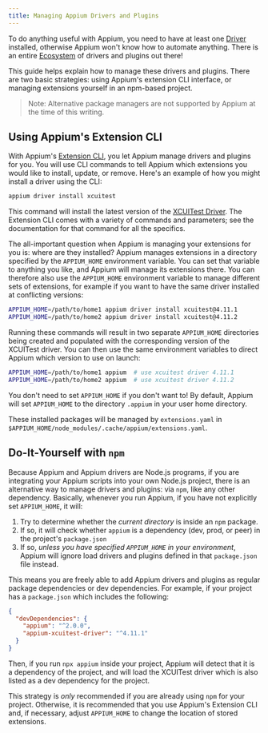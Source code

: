 ```yaml
---
title: Managing Appium Drivers and Plugins
---
```


To do anything useful with Appium, you need to have at least one [Driver](../intro/drivers.md)
installed, otherwise Appium won't know how to automate anything. There is an entire
[Ecosystem](../ecosystem/index.md) of drivers and plugins out there!

This guide helps explain how to manage these drivers and plugins. There are
two basic strategies: using Appium's extension CLI interface, or managing extensions yourself in an
npm-based project.

> Note: Alternative package managers are not supported by Appium at the time of this writing.

## Using Appium's Extension CLI

With Appium's [Extension CLI](../cli/extensions.md), you let Appium manage drivers and plugins for
you.  You will use CLI commands to tell Appium which extensions you would like to install, update,
or remove. Here's an example of how you might install a driver using the CLI:

```bash
appium driver install xcuitest
```

This command will install the latest version of the [XCUITest Driver](https://github.com/appium/appium-xcuitest-driver). The Extension CLI comes with a variety
of commands and parameters; see the documentation for that command for all the specifics.

The all-important question when Appium is managing your extensions for you is: where are they installed?
Appium manages extensions in a directory specified by the `APPIUM_HOME` environment variable. You
can set that variable to anything you like, and Appium will manage its extensions there. You can
therefore also use the `APPIUM_HOME` environment variable to manage different sets of extensions,
for example if you want to have the same driver installed at conflicting versions:

```bash
APPIUM_HOME=/path/to/home1 appium driver install xcuitest@4.11.1
APPIUM_HOME=/path/to/home2 appium driver install xcuitest@4.11.2
```

Running these commands will result in two separate `APPIUM_HOME` directories being created and
populated with the corresponding version of the XCUITest driver. You can then use the same
environment variables to direct Appium which version to use on launch:

```bash
APPIUM_HOME=/path/to/home1 appium  # use xcuitest driver 4.11.1
APPIUM_HOME=/path/to/home2 appium  # use xcuitest driver 4.11.2
```

You don't need to set `APPIUM_HOME` if you don't want to! By default, Appium will set `APPIUM_HOME`
to the directory `.appium` in your user home directory.

These installed packages will be managed by `extensions.yaml` in `$APPIUM_HOME/node_modules/.cache/appium/extensions.yaml`.

## Do-It-Yourself with `npm`

Because Appium and Appium drivers are Node.js programs, if you are integrating your Appium scripts
into your own Node.js project, there is an alternative way to manage drivers and plugins: via `npm`, like any other dependency.
Basically, whenever you run Appium, if you have not explicitly set `APPIUM_HOME`, it will:

1. Try to determine whether the _current directory_ is inside an `npm` package.
1. If so, it will check whether `appium` is a dependency (dev, prod, or peer) in the project's
   `package.json`
1. If so, _unless you have specified `APPIUM_HOME` in your environment_, Appium will ignore load drivers and plugins defined in that
   `package.json` file instead.

This means you are freely able to add Appium drivers and plugins as regular package dependencies or dev dependencies. For
example, if your project has a `package.json` which includes the following:

```json
{
  "devDependencies": {
    "appium": "^2.0.0",
    "appium-xcuitest-driver": "^4.11.1"
  }
}
```

Then, if you run `npx appium` inside your project, Appium will detect that it is a dependency of
the project, and will load the XCUITest driver which is also listed as a dev dependency for the
project.

This strategy is *only* recommended if you are already using `npm` for your project.
Otherwise, it is recommended that you use Appium's Extension CLI and, if necessary, adjust
`APPIUM_HOME` to change the location of stored extensions.
